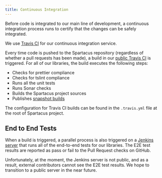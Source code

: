 ```yaml
---
title: Continuous Integration
---
```


Before code is integrated to our main line of development, a continuous integration process runs to certify that the changes can be safely integrated.

We use [Travis CI](https://travis-ci.org) for our continuous integration service.

Every time code is pushed to the Spartacus repository (regardless of whether a pull requests has been made), a build in our [public Travis CI](https://travis-ci.org/SAP/cloud-commerce-spartacus-storefront) is triggered. For all of our libraries, the build executes the following steps:

- Checks for prettier compliance
- Checks for tslint compliance
- Runs all the unit tests
- Runs Sonar checks
- Builds the Spartacus project sources
- Publishes [snapshot builds](https://sap.github.io/spartacus-docs/snapshot-builds)

The configuration for Travis CI builds can be found in the `.travis.yml` file at the root of Spartacus project.

## End to End Tests

When a build is triggered, a parallel process is also triggered on a [Jenkins server](https://jkmaster.test.c3po.b2c.ydev.hybris.com) that runs all of the end-to-end tests for our libraries. The E2E test results are reported as pass or fail to the Pull Request checks on GitHub.

Unfortunately, at the moment, the Jenkins server is not public, and as a result, external contributors cannot see the E2E test results. We hope to transition to a public server in the near future.
